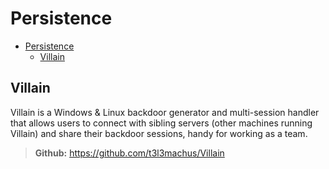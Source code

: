 # Persistence

- [Persistence](#persistence)
  - [Villain](#villain)

## Villain

Villain is a Windows & Linux backdoor generator and multi-session handler that allows users to connect with sibling servers (other machines running Villain) and share their backdoor sessions, handy for working as a team.

> **Github:** https://github.com/t3l3machus/Villain
